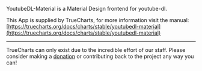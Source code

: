 YoutubeDL-Material is a Material Design frontend for youtube-dl.

This App is supplied by TrueCharts, for more information visit the manual: [https://truecharts.org/docs/charts/stable/youtubedl-material](https://truecharts.org/docs/charts/stable/youtubedl-material)

---

TrueCharts can only exist due to the incredible effort of our staff.
Please consider making a [donation](https://truecharts.org/docs/about/sponsor) or contributing back to the project any way you can!
